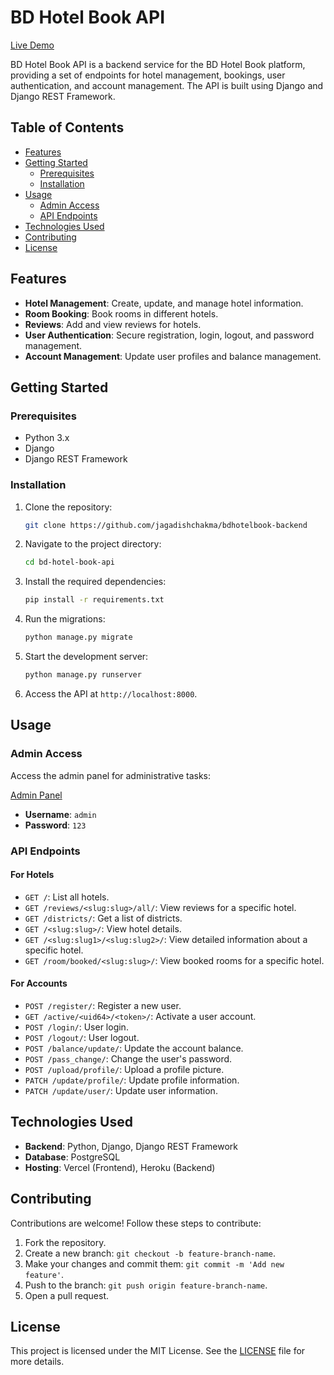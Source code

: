# BD Hotel Book API

[Live Demo](https://bdhotelapi.tfbfoundation.org/)

BD Hotel Book API is a backend service for the BD Hotel Book platform, providing a set of endpoints for hotel management, bookings, user authentication, and account management. The API is built using Django and Django REST Framework.

## Table of Contents
- [Features](#features)
- [Getting Started](#getting-started)
  - [Prerequisites](#prerequisites)
  - [Installation](#installation)
- [Usage](#usage)
  - [Admin Access](#admin-access)
  - [API Endpoints](#api-endpoints)
- [Technologies Used](#technologies-used)
- [Contributing](#contributing)
- [License](#license)

## Features
- **Hotel Management**: Create, update, and manage hotel information.
- **Room Booking**: Book rooms in different hotels.
- **Reviews**: Add and view reviews for hotels.
- **User Authentication**: Secure registration, login, logout, and password management.
- **Account Management**: Update user profiles and balance management.

## Getting Started

### Prerequisites
- Python 3.x
- Django
- Django REST Framework

### Installation
1. Clone the repository:
    ```bash
    git clone https://github.com/jagadishchakma/bdhotelbook-backend
    ```
2. Navigate to the project directory:
    ```bash
    cd bd-hotel-book-api
    ```
3. Install the required dependencies:
    ```bash
    pip install -r requirements.txt
    ```
4. Run the migrations:
    ```bash
    python manage.py migrate
    ```
5. Start the development server:
    ```bash
    python manage.py runserver
    ```
6. Access the API at `http://localhost:8000`.

## Usage

### Admin Access
Access the admin panel for administrative tasks:

[Admin Panel](https://bdhotelapi.tfbfoundation.org/admin/)

- **Username**: `admin`
- **Password**: `123`

### API Endpoints

#### For Hotels
- `GET /`: List all hotels.
- `GET /reviews/<slug:slug>/all/`: View reviews for a specific hotel.
- `GET /districts/`: Get a list of districts.
- `GET /<slug:slug>/`: View hotel details.
- `GET /<slug:slug1>/<slug:slug2>/`: View detailed information about a specific hotel.
- `GET /room/booked/<slug:slug>/`: View booked rooms for a specific hotel.

#### For Accounts
- `POST /register/`: Register a new user.
- `GET /active/<uid64>/<token>/`: Activate a user account.
- `POST /login/`: User login.
- `POST /logout/`: User logout.
- `POST /balance/update/`: Update the account balance.
- `POST /pass_change/`: Change the user's password.
- `POST /upload/profile/`: Upload a profile picture.
- `PATCH /update/profile/`: Update profile information.
- `PATCH /update/user/`: Update user information.

## Technologies Used
- **Backend**: Python, Django, Django REST Framework
- **Database**: PostgreSQL
- **Hosting**: Vercel (Frontend), Heroku (Backend)

## Contributing
Contributions are welcome! Follow these steps to contribute:

1. Fork the repository.
2. Create a new branch: `git checkout -b feature-branch-name`.
3. Make your changes and commit them: `git commit -m 'Add new feature'`.
4. Push to the branch: `git push origin feature-branch-name`.
5. Open a pull request.

## License
This project is licensed under the MIT License. See the [LICENSE](LICENSE) file for more details.
